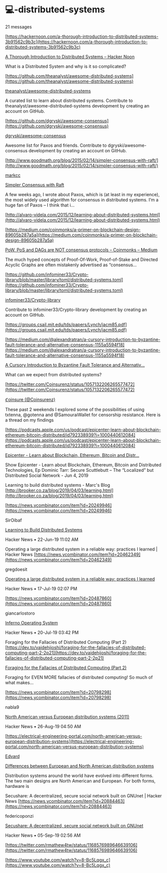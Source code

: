 # 💻-distributed-systems



21 messages



[https://hackernoon.com/a-thorough-introduction-to-distributed-systems-3b91562c9b3c](https://hackernoon.com/a-thorough-introduction-to-distributed-systems-3b91562c9b3c)

[A Thorough Introduction to Distributed Systems – Hacker Noon](https://hackernoon.com/a-thorough-introduction-to-distributed-systems-3b91562c9b3c)

What is a Distributed System and why is it so complicated?



[https://github.com/theanalyst/awesome-distributed-systems](https://github.com/theanalyst/awesome-distributed-systems)

[theanalyst/awesome-distributed-systems](https://github.com/theanalyst/awesome-distributed-systems)

A curated list to learn about distributed systems. Contribute to theanalyst/awesome-distributed-systems development by creating an account on GitHub.

[https://github.com/dgryski/awesome-consensus](https://github.com/dgryski/awesome-consensus)

[dgryski/awesome-consensus](https://github.com/dgryski/awesome-consensus)

Awesome list for Paxos and friends. Contribute to dgryski/awesome-consensus development by creating an account on GitHub.

[http://www.goodmath.org/blog/2015/02/14/simpler-consensus-with-raft/](http://www.goodmath.org/blog/2015/02/14/simpler-consensus-with-raft/)

[markcc](http://www.goodmath.org/blog/author/markcc)

[Simpler Consensus with Raft](http://www.goodmath.org/blog/2015/02/14/simpler-consensus-with-raft)

A few weeks ago, I wrote about Paxos, which is (at least in my experience), the most widely used algorithm for consensus in distributed systems. I’m a huge fan of Paxos – I think that i…

[http://alvaro-videla.com/2015/12/learning-about-distributed-systems.html](http://alvaro-videla.com/2015/12/learning-about-distributed-systems.html)



[https://medium.com/coinmonks/a-primer-on-blockchain-design-89605b287a5a](https://medium.com/coinmonks/a-primer-on-blockchain-design-89605b287a5a)

[PoW, PoS and DAGs are NOT consensus protocols – Coinmonks – Medium](https://medium.com/coinmonks/a-primer-on-blockchain-design-89605b287a5a)

The much hyped concepts of Proof-Of-Work, Proof-of-Stake and Directed Acyclic Graphs are often mistakenly advertised as “consensus…



[https://github.com/infominer33/Crypto-library/blob/master/library/toml/distributed-systems.toml](https://github.com/infominer33/Crypto-library/blob/master/library/toml/distributed-systems.toml)

[infominer33/Crypto-library](https://github.com/infominer33/Crypto-library/blob/master/library/toml/distributed-systems.toml)

Contribute to infominer33/Crypto-library development by creating an account on GitHub.

[https://groups.csail.mit.edu/tds/papers/Lynch/jacm85.pdf](https://groups.csail.mit.edu/tds/papers/Lynch/jacm85.pdf)



[https://medium.com/@alexandratran/a-cursory-introduction-to-byzantine-fault-tolerance-and-alternative-consensus-1155a5594f18](https://medium.com/@alexandratran/a-cursory-introduction-to-byzantine-fault-tolerance-and-alternative-consensus-1155a5594f18)

[A Cursory Introduction to Byzantine Fault Tolerance and Alternativ...](https://medium.com/@alexandratran/a-cursory-introduction-to-byzantine-fault-tolerance-and-alternative-consensus-1155a5594f18)

What can we expect from distributed systems?



[https://twitter.com/Coinsurenz/status/1057132206265577472](https://twitter.com/Coinsurenz/status/1057132206265577472)

[ℭoinsure (@Coinsurenz)](https://twitter.com/Coinsurenz)

These past 2 weekends I explored some of the possibilities of using txtenna, @gotenna and @SamouraiWallet for censorship resistance. Here is a thread on my findings



[https://podcasts.apple.com/us/podcast/epicenter-learn-about-blockchain-ethereum-bitcoin-distributed/id792338939?i=1000440612084](https://podcasts.apple.com/us/podcast/epicenter-learn-about-blockchain-ethereum-bitcoin-distributed/id792338939?i=1000440612084)

[‎Epicenter - Learn about Blockchain, Ethereum, Bitcoin and Distr...](https://podcasts.apple.com/us/podcast/epicenter-learn-about-blockchain-ethereum-bitcoin-distributed/id792338939?i=1000440612084)

‎Show Epicenter - Learn about Blockchain, Ethereum, Bitcoin and Distributed Technologies, Ep Dominic Tarr: Secure Scuttlebutt – The “Localized” but Distributed Social Network - Jun 4, 2019



Learning to build distributed systems - Marc's Blog [http://brooker.co.za/blog/2019/04/03/learning.html](http://brooker.co.za/blog/2019/04/03/learning.html)



[https://news.ycombinator.com/item?id=20249946](https://news.ycombinator.com/item?id=20249946)

SirOibaf

[Learning to Build Distributed Systems](https://news.ycombinator.com/item?id=20249946)

Hacker News • 22-Jun-19 11:02 AM



Operating a large distributed system in a reliable way: practices I learned | Hacker News [https://news.ycombinator.com/item?id=20462349](https://news.ycombinator.com/item?id=20462349)

gregdoesit

[Operating a large distributed system in a reliable way: practices I learned](https://news.ycombinator.com/item?id=20462349)

Hacker News • 17-Jul-19 02:07 PM



[https://news.ycombinator.com/item?id=20487860](https://news.ycombinator.com/item?id=20487860)

giancarlostoro

[Inferno Operating System](https://news.ycombinator.com/item?id=20487860)

Hacker News • 20-Jul-19 03:42 PM



Foraging for the Fallacies of Distributed Computing (Part 2) [https://dev.to/vaidehijoshi/foraging-for-the-fallacies-of-distributed-computing-part-2-2p21](https://dev.to/vaidehijoshi/foraging-for-the-fallacies-of-distributed-computing-part-2-2p21)

[Foraging for the Fallacies of Distributed Computing (Part 2)](https://dev.to/vaidehijoshi/foraging-for-the-fallacies-of-distributed-computing-part-2-2p21)

Foraging for EVEN MORE fallacies of distributed computing! So much of what makes...



[https://news.ycombinator.com/item?id=20798298](https://news.ycombinator.com/item?id=20798298)

nabla9

[North American versus European distribution systems (2011)](https://news.ycombinator.com/item?id=20798298)

Hacker News • 26-Aug-19 04:50 AM

[https://electrical-engineering-portal.com/north-american-versus-european-distribution-systems](https://electrical-engineering-portal.com/north-american-versus-european-distribution-systems)

[Edvard](https://electrical-engineering-portal.com/author/edvard)

[Differences between European and North American distribution systems](https://electrical-engineering-portal.com/north-american-versus-european-distribution-systems)

Distribution systems around the world have evolved into different forms. The two main designs are North American and European. For both forms, hardware is



Secushare: A decentralized, secure social network built on GNUnet | Hacker News [https://news.ycombinator.com/item?id=20884463](https://news.ycombinator.com/item?id=20884463)

federicoponzi

[Secushare: A decentralized, secure social network built on GNUnet](https://news.ycombinator.com/item?id=20884463)

Hacker News • 05-Sep-19 02:56 AM



[https://twitter.com/rmathew4tw/status/1168576989646639106](https://twitter.com/rmathew4tw/status/1168576989646639106)

[https://www.youtube.com/watch?v=8-Bc5Lqgx_c](https://www.youtube.com/watch?v=8-Bc5Lqgx_c)